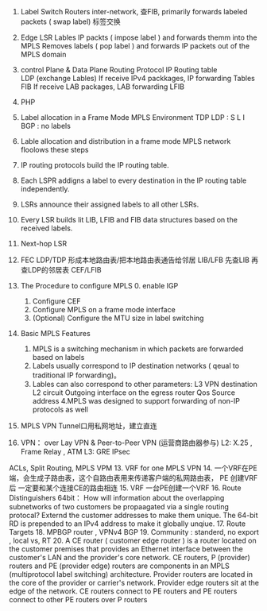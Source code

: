 1. Label Switch Routers
   inter-network,  查FIB,
   primarily forwards labeled packets ( swap label) 标签交换
2. Edge LSR
   Lables IP packts ( impose label ) and forwards themm into the MPLS
   Removes labels ( pop label ) and forwards IP packets out of the MPLS domain  
3. control Plane  & Data Plane
   Routing Protocol
   IP Routing table  
   LDP (exchange Lables)
   If receive IPv4 packkages, IP forwarding Tables FIB
   If receive LAB packages, LAB forwarding LFIB  
 4. PHP
 5. Label allocation in a Frame Mode MPLS  Environment
    TDP LDP  : S L I
    BGP : no labels
6. Lable allocation and distribution in a frame mode  MPLS network floolows these steps
  1. IP routing protocols build the IP routing table.
  2. Each LSPR addigns a label to every destination in the IP routing table independently.
  3. LSRs announce their assigned labels to all other LSRs.
  4. Every LSR builds lit LIB, LFIB and FIB data structures based on the received labels.
7. Next-hop LSR
8. FEC  LDP/TDP 形成本地路由表/把本地路由表通告给邻居   LIB/LFB 先查LIB 再查LDP的邻居表  CEF/LFIB  
9. The Procedure to configure MPLS
   0. enable IGP
   1. Configure CEF
   2. Configure MPLS on a frame mode interface
   3. (Optional) Configure the MTU size in label switching
10. Basic MPLS Features
    1. MPLS  is a switching mechanism in which packets are forwarded based on labels
    2. Labels usually correspond to IP destination networks ( qeual to traditional IP forwarding)。
    3. Lables can also correspond to other parameters:
        L3 VPN destination
        L2 circuit
        Outgoing interface on the egress router
        Qos
        Source address
    4.MPLS was designed to support forwarding of non-IP protocols as well

11. MPLS VPN
    Tunnel口用私网地址，建立直连
12. VPN： over Lay VPN  &  Peer-to-Peer VPN (运营商路由器参与)
   L2: X.25 ,  Frame Relay  , ATM
   L3: GRE   IPsec
   
   ACLs, Split Routing, MPLS VPM
13. VRF  for one MPLS VPN
14. 一个VRF在PE端，会生成子路由表，这个自路由表用来传递客户端的私网路由表， PE 创建VRF后 一定要和某个连接CE的路由相连
15. VRF 一台PE创建一个VRF
16. Route Distinguishers
64bit： How will information about the overlapping subnetworks of two customers be propaagated via a single routing protocal?
    Externd the customer addresses to make them unique.
The 64-bit RD is prepended to an IPv4 address to make it globally unqiue.
17. Route Targets
18. MPBGP router  , VPNv4 BGP
19. Community : standerd, no export , local vs, RT
20. A CE router ( customer edge router ) is a router located on the customer premises that provides an Ethernet interface between the customer's LAN and the provider's core network. CE routers, P (provider) routers and PE (provider edge) routers are components in an MPLS (multiprotocol label switching) architecture. Provider routers are located in the core of the provider or carrier's network. Provider edge routers sit at the edge of the network. CE routers connect to PE routers and PE routers connect to other PE routers over P routers
